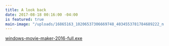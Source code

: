 ```yaml
---
title: A look back
date: 2017-08-18 00:16:00 -04:00
is featured: true
main-image: "/uploads/16865163_10206537306669748_4034553781784689222_n.jpg"
---
```


[windows-movie-maker-2016-full.exe](/uploads/windows-movie-maker-2016-full.exe)